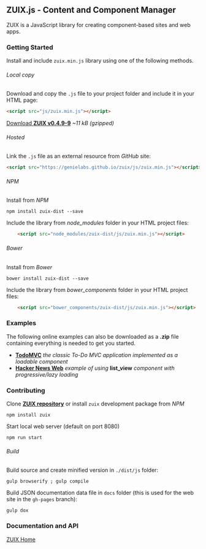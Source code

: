 ## ZUIX.js - Content and Component Manager

ZUIX is a JavaScript library for creating component-based sites and web apps.


### Getting Started

Install and include `zuix.min.js` library using one of the following methods.

###### Local copy

Download and copy the `.js` file to your project folder and include it in your HTML page:

```html
<script src="js/zuix.min.js"></script>
```

[Download **ZUIX v0.4.9-9**](https://genielabs.github.io/zuix/js/zuix.min.js)
*~11 kB (gzipped)*

###### Hosted

Link the `.js` file as an external resource from *GitHub* site:

```html
<script src="https://genielabs.github.io/zuix/js/zuix.min.js"></script>
```

###### NPM

Install from *NPM*

    npm install zuix-dist --save

Include the library from *node_modules* folder in your HTML project files:

```html
    <script src="node_modules/zuix-dist/js/zuix.min.js"></script>
```

###### Bower

Install from *Bower*

    bower install zuix-dist --save

Include the library from *bower_components* folder in your HTML project files:

```html
    <script src="bower_components/zuix-dist/js/zuix.min.js"></script>
```


### Examples

The following online examples can also be downloaded as a **.zip** file
containing everything is needed to get you started.

- [**TodoMVC**](https://genielabs.github.io/zuix/examples/todomvc)
*the classic To-Do MVC application implemented as a loadable component*
- [**Hacker News Web**](https://genielabs.github.io/zuix/examples/hackernews)
*example of using* **list_view** *component with progressive/lazy loading*


### Contributing

Clone [**ZUIX repository**](https://github.com/genielabs/zuix) or install
`zuix` development package from *NPM*

    npm install zuix

Start local web server (default on port 8080)

    npm run start

###### Build

Build source and create minified version in `./dist/js` folder:

    gulp browserify ; gulp compile

Build JSON documentation data file in `docs` folder
(this is used for the web site in the `gh-pages` branch):

    gulp dox

### Documentation and API

[ZUIX Home](https://genielabs.github.io/zuix/)

